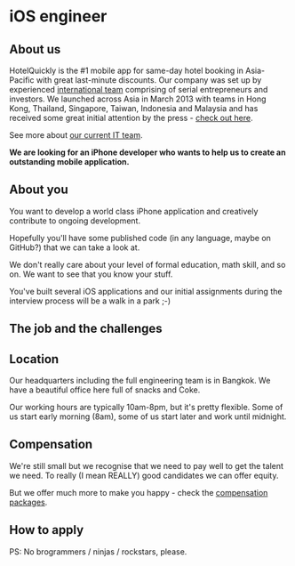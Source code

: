 # iOS engineer

## About us

HotelQuickly is the #1 mobile app for same-day hotel booking in Asia-Pacific with great last-minute discounts. Our company was set up by experienced [international team](http://www.hotelquickly.com/about-us) comprising of serial entrepreneurs and investors. We launched across Asia in March 2013 with teams in Hong Kong, Thailand, Singapore, Taiwan, Indonesia and Malaysia and has received some great initial attention by the press - [check out here](http://www.hotelquickly.com/press).

See more about [our current IT team](http://www.hotelquickly.com/jobs/join-it-starteam).

**We are looking for an iPhone developer who wants to help us to create an outstanding mobile application.**

## About you

You want to develop a world class iPhone application and creatively contribute to ongoing development.

Hopefully you'll have some published code (in any language, maybe on GitHub?) that we can take a look at.

We don't really care about your level of formal education, math skill, and so on. We want to see that you know your stuff.

You've built several iOS applications and our initial assignments during the interview process will be a walk in a park ;-)

## The job and the challenges



## Location

Our headquarters including the full engineering team is in Bangkok. We have a beautiful office here full of snacks and Coke.

Our working hours are typically 10am-8pm, but it's pretty flexible. Some of us start early morning (8am), some of us start later and work until midnight.

## Compensation

We're still small but we recognise that we need to pay well to get the talent we need. To really (I mean REALLY) good candidates we can offer equity.

But we offer much more to make you happy - check the [compensation packages](https://github.com/HotelQuickly/WeAreHiring/blob/master/compensation/compensation-package.md).

## How to apply

PS: No brogrammers / ninjas / rockstars, please.

